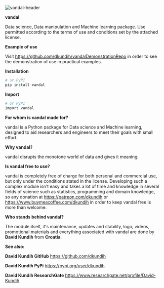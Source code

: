 ![vandal-header](https://raw.githubusercontent.com/dkundih/vandal/main/.logistics/visforvandalpy.jpg)

**vandal** 

Data science, Data manipulation and Machine learning package.
Use permitted according to the terms of use and conditions set by the attached license.

**Example of use**

Visit https://github.com/dkundih/vandalDemonstrationRepo in order to see the demonstration of use in practical examples.

**Installation**

```sh
# or PyPI
pip install vandal
```

**Import**

```sh
# or PyPI
import vandal
```

**For whom is vandal made for?**

vandal is a Python package for Data science and Machine learning, designed to aid researchers and engineers to meet their goals with small effort.

**Why vandal?**

vandal disrupts the monotone world of data and gives it meaning.

**Is vandal free to use?**

vandal is completely free of charge for both personal and commercial use, but only under the conditions stated in the license. Developing such a complex module isn't easy and takes a lot of time and knowledge in several fields of science such as statistics, programming and domain knowledge, so any donation at https://patreon.com/dkundih or https://www.buymeacoffee.com/dkundih in order to keep vandal free is more than welcome.

**Who stands behind vandal?**

The module itself, it's maintenance, updates and stability, logo, videos, promotional materials and everything associated with vandal are done by **David Kundih** from **Croatia**.

**See also:**

**David Kundih GitHub**
https://github.com/dkundih

**David Kundih PyPi**
https://pypi.org/user/dkundih

**David Kundih ResearchGate**
https://www.researchgate.net/profile/David-Kundih